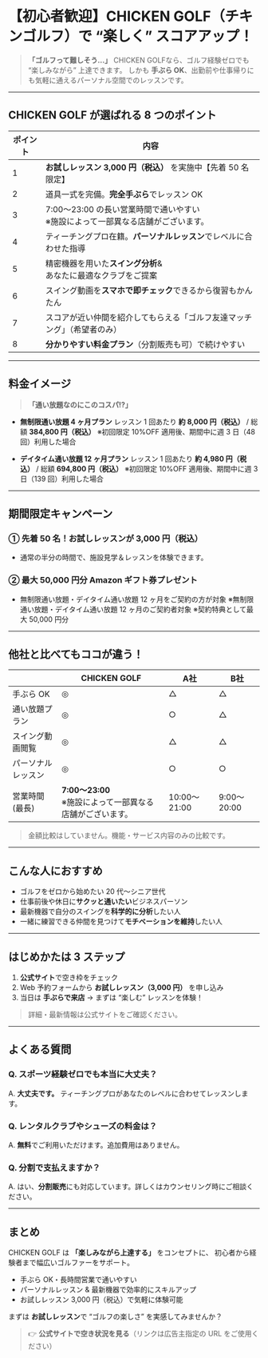 # 【初心者歓迎】CHICKEN GOLF（チキンゴルフ）で “楽しく” スコアアップ！

> **「ゴルフって難しそう…」**
> CHICKEN GOLFなら、ゴルフ経験ゼロでも “楽しみながら” 上達できます。
> しかも **手ぶら OK**、出勤前や仕事帰りにも気軽に通えるパーソナル空間でのレッスンです。

---

## CHICKEN GOLF が選ばれる 8 つのポイント

| ポイント | 内容                                                |
| ---- | ------------------------------------------------- |
| 1    | **お試しレッスン 3,000 円（税込）** を実施中【先着 50 名限定】           |
| 2    | 道具一式を完備。**完全手ぶら**でレッスン OK                         |
| 3    | 7:00〜23:00 の長い営業時間で通いやすい<br>※施設によって一部異なる店舗がございます。 |
| 4    | ティーチングプロ在籍。**パーソナルレッスン**でレベルに合わせた指導               |
| 5    | 精密機器を用いた**スイング分析**&<br>あなたに最適なクラブをご提案             |
| 6    | スイング動画を**スマホで即チェック**できるから復習もかんたん                  |
| 7    | スコアが近い仲間を紹介してもらえる「ゴルフ友達マッチング」（希望者のみ）              |
| 8    | **分かりやすい料金プラン**（分割販売も可）で続けやすい                     |

---

## 料金イメージ

> **「通い放題なのにこのコスパ!?」**

* **無制限通い放題 4 ヶ月プラン**
  レッスン 1 回あたり **約 8,000 円（税込）** / 総額 **384,800 円（税込）**
  ※初回限定 10%OFF 適用後、期間中に週 3 日（48 回）利用した場合

* **デイタイム通い放題 12 ヶ月プラン**
  レッスン 1 回あたり **約 4,980 円（税込）** / 総額 **694,800 円（税込）**
  ※初回限定 10%OFF 適用後、期間中に週 3 日（139 回）利用した場合

---

## 期間限定キャンペーン

### ① 先着 50 名！お試しレッスンが 3,000 円（税込）

* 通常の半分の時間で、施設見学＆レッスンを体験できます。

### ② 最大 50,000 円分 Amazon ギフト券プレゼント

* 無制限通い放題・デイタイム通い放題 12 ヶ月をご契約の方が対象
  ※無制限通い放題・デイタイム通い放題 12 ヶ月のご契約者対象
  ※契約特典として最大 50,000 円分

---

## 他社と比べてもココが違う！

|           | **CHICKEN GOLF**                        | A社          | B社         |
| --------- | --------------------------------------- | ----------- | ---------- |
| 手ぶら OK    | ◎                                       | △           | △          |
| 通い放題プラン   | ◎                                       | ○           | △          |
| スイング動画閲覧  | ◎                                       | △           | △          |
| パーソナルレッスン | ◎                                       | ○           | ○          |
| 営業時間 (最長) | **7:00〜23:00**<br>※施設によって一部異なる店舗がございます。 | 10:00〜21:00 | 9:00〜20:00 |

> 金額比較はしていません。機能・サービス内容のみの比較です。

---

## こんな人におすすめ

* ゴルフをゼロから始めたい 20 代〜シニア世代
* 仕事前後や休日に**サクッと通いたい**ビジネスパーソン
* 最新機器で自分のスイングを**科学的に分析**したい人
* 一緒に練習できる仲間を見つけて**モチベーションを維持**したい人

---

## はじめかたは 3 ステップ

1. **公式サイト**で空き枠をチェック
2. Web 予約フォームから **お試しレッスン（3,000 円）** を申し込み
3. 当日は **手ぶらで来店** → まずは “楽しむ” レッスンを体験！

> 詳細・最新情報は公式サイトをご確認ください。

---

## よくある質問

### Q. スポーツ経験ゼロでも本当に大丈夫？

A. **大丈夫です。** ティーチングプロがあなたのレベルに合わせてレッスンします。

### Q. レンタルクラブやシューズの料金は？

A. **無料**でご利用いただけます。追加費用はありません。

### Q. 分割で支払えますか？

A. はい、**分割販売**にも対応しています。詳しくはカウンセリング時にご相談ください。

---

## まとめ

CHICKEN GOLF は **「楽しみながら上達する」** をコンセプトに、
初心者から経験者まで幅広いゴルファーをサポート。

* 手ぶら OK・長時間営業で通いやすい
* パーソナルレッスン & 最新機器で効率的にスキルアップ
* お試しレッスン 3,000 円（税込）で気軽に体験可能

まずは **お試しレッスン**で “ゴルフの楽しさ” を実感してみませんか？

> 👉 **公式サイトで空き状況を見る**（リンクは広告主指定の URL をご使用ください）
